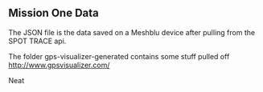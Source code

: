 ## Mission One Data

The JSON file is the data saved on a Meshblu device after pulling from the SPOT TRACE api.

The folder gps-visualizer-generated contains some stuff pulled off http://www.gpsvisualizer.com/

Neat
